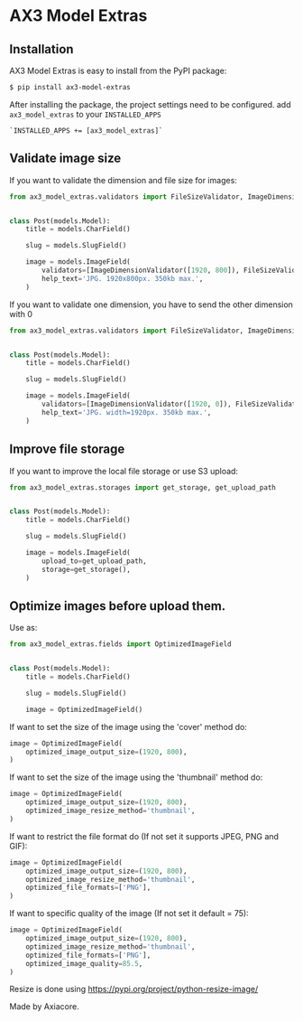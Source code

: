 # AX3 Model Extras

## Installation
AX3 Model Extras is easy to install from the PyPI package:

```bash
$ pip install ax3-model-extras
```

After installing the package, the project settings need to be configured.
add `ax3_model_extras` to your `INSTALLED_APPS`

    `INSTALLED_APPS += [ax3_model_extras]`

## Validate image size

If you want to validate the dimension and file size for images:

```python
from ax3_model_extras.validators import FileSizeValidator, ImageDimensionValidator


class Post(models.Model):
    title = models.CharField()

    slug = models.SlugField()

    image = models.ImageField(
        validators=[ImageDimensionValidator([1920, 800]), FileSizeValidator(350)],
        help_text='JPG. 1920x800px. 350kb max.',
    )
```

If you want to validate one dimension, you have to send the other dimension with 0

```python
from ax3_model_extras.validators import FileSizeValidator, ImageDimensionValidator


class Post(models.Model):
    title = models.CharField()

    slug = models.SlugField()

    image = models.ImageField(
        validators=[ImageDimensionValidator([1920, 0]), FileSizeValidator(350)],
        help_text='JPG. width=1920px. 350kb max.',
    )
```



## Improve file storage

If you want to improve the local file storage or use S3 upload:

```python
from ax3_model_extras.storages import get_storage, get_upload_path


class Post(models.Model):
    title = models.CharField()

    slug = models.SlugField()

    image = models.ImageField(
        upload_to=get_upload_path,
        storage=get_storage(),
    )
```


## Optimize images before upload them.

Use as:

```python
from ax3_model_extras.fields import OptimizedImageField


class Post(models.Model):
    title = models.CharField()

    slug = models.SlugField()

    image = OptimizedImageField()

```


If want to set the size of the image using the 'cover' method do:

```python
image = OptimizedImageField(
    optimized_image_output_size=(1920, 800),
)
```


If want to set the size of the image using the 'thumbnail' method do:

```python
image = OptimizedImageField(
    optimized_image_output_size=(1920, 800),
    optimized_image_resize_method='thumbnail',
)
```


If want to restrict the file format do (If not set it supports JPEG, PNG and GIF):

```python
image = OptimizedImageField(
    optimized_image_output_size=(1920, 800),
    optimized_image_resize_method='thumbnail',
    optimized_file_formats=['PNG'],
)
```


If want to specific quality of the image (If not set it default =  75):

```python
image = OptimizedImageField(
    optimized_image_output_size=(1920, 800),
    optimized_image_resize_method='thumbnail',
    optimized_file_formats=['PNG'],
    optimized_image_quality=85.5,
)
```

Resize is done using https://pypi.org/project/python-resize-image/

Made by Axiacore.
